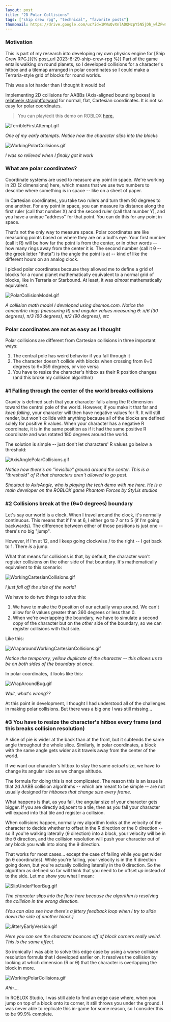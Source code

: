 ```yaml
---
layout: post
title: "2D Polar Collisions"
tags: ["ship crew rpg", "technical", "favorite posts"]
thumbnail: https://drive.google.com/uc?id=1KWuQvXnlADQMzpY5N5jDh_wlZFwmY-el&export=download
---
```


### Motivation

This is part of my research into developing my own physics engine for [Ship Crew RPG.]({% post_url 2023-6-29-ship-crew-rpg %}) Part of the game entails walking on round planets, so I developed collisions for a character's hitbox and a tilemap arranged in polar coordinates so I could make a Terraria-style grid of blocks for round worlds.

This was a lot harder than I thought it would be!

Implementing 2D collisions for AABBs (Axis-aligned bounding boxes) is [relatively straightforward](/_posts/2023-4-5-2d-cartesian-collisions.md) for normal, flat, Cartesian coordinates. It is not so easy for polar coordinates.

> You can play/edit this demo on ROBLOX [here.](https://www.roblox.com/games/13032104915/Multiplayer-2D-Polar-Controller-w-Collisions)

![TerribleFirstAttempt.gif](https://drive.google.com/uc?id=1sUD78eWco69OTDQBZRoEpW1dWRsQmodR&export=download)

_One of my early attempts. Notice how the character slips into the blocks_

![WorkingPolarCollisions.gif](https://drive.google.com/uc?id=1KWuQvXnlADQMzpY5N5jDh_wlZFwmY-el&export=download)

_I was so relieved when I finally got it work_

### What are polar coordinates?

Coordinate systems are used to measure any point in space. We're working in 2D (2 dimensions) here, which means that we use two numbers to describe where something is in space -- like on a sheet of paper.

In Cartesian coordinates, you take two rulers and turn them 90 degrees to one another. For any point in space, you can measure its distance along the first ruler (call that number X) and the second ruler (call that number Y), and you have a unique "address" for that point. You can do this for any point in space.

That's not the only way to measure space. Polar coordinates are like measuring points based on where they are on a bull's eye. Your first number (call it R) will be how far the point is from the center, or in other words -- how many rings away from the center it is. The second number (call it θ -- the greek letter "theta") is the angle the point is at -- kind of like the different hours on an analog clock.

I picked polar coordinates because they allowed me to define a grid of blocks for a round planet mathematically equivalent to a normal grid of blocks, like in Terraria or Starbound. At least, it was _almost_ mathematically equivalent.

![PolarCollisionModel.gif](https://drive.google.com/uc?id=14nUkaMlB6YajdDCiyf2_huzXNWcCLpsF&export=download)

_A collision math model I developed using desmos.com. Notice the concentric rings (measuring R) and angular values measuring θ: π/6 (30 degrees), π/3 (60 degrees), π/2 (90 degrees), etc_

### Polar coordinates are not as easy as I thought

Polar collisions are different from Cartesian collisions in three important ways:

1. The central pole has weird behavior if you fall through it
2. The character doesn't collide with blocks when crossing from θ=0 degrees to θ=359 degrees, or vice versa
3. You have to resize the character's hitbox as their R position changes (and this broke my collision algorithm)

### #1 Falling through the center of the world breaks collisions

Gravity is defined such that your character falls along the R dimension toward the central pole of the world. However, if you make it that far and _keep falling_, your character will then have negative values for R. It will still render, but won't collide with anything because all of the blocks are defined solely for positive R values. When your character has a negative R coordinate, it is in the same position as if it had the same positive R coordinate and was rotated 180 degrees around the world.

The solution is simple -- just don't let characters' R values go below a threshold:

![AxisAnglePolarCollisions.gif](https://drive.google.com/uc?id=1nsyAJwFqEZ1XmyjHEXwHEwvDvaJJ9BYu&export=download)

_Notice how there's an "invisible" ground around the center. This is a "threshold" of R that characters aren't allowed to go past._

_Shoutout to AxisAngle, who is playing the tech demo with me here. He is a main developer on the ROBLOX game Phantom Forces by StyLis studios_

### #2 Collisions break at the (θ=0 degrees) boundary

Let's say our world is a clock. When I travel around the clock, it's normally continuous. This means that if I'm at 6, I either go to 7 or to 5 (if I'm going backwards). The difference between either of those positions is just one -- there's no big "jump".

However, if I'm at 12, and I keep going clockwise / to the right -- I get back to 1. There _is_ a jump.

What that means for collisions is that, by default, the character won't register collisions on the other side of that boundary. It's mathematically equivalent to this scenario:

![WorkingCartesianCollisions.gif](https://drive.google.com/uc?id=1pxuuY1LiAfSwT1eP385bTBM44pB0WkzU&export=download)

_I just fall off the side of the world!_

We have to do two things to solve this:

1. We have to make the θ position of our actually wrap around. We can't allow for θ values greater than 360 degrees or less than 0.
2. When we're overlapping the boundary, we have to simulate a second copy of the character but on the _other_ side of the boundary, so we can register collisions with that side.

Like this:

![WraparoundWorkingCartesianCollisions.gif](https://drive.google.com/uc?id=1-HDtz1XowQcgN2_TEnba8T53CJjfcY2Y&export=download)

_Notice the temporary, yellow duplicate of the character -- this allows us to be on both sides of the boundary at once._

In polar coordinates, it looks like this:

![WrapAroundBug.gif](https://drive.google.com/uc?id=1Nhx0Sn3dXE05FKalXEIMsXnbDExDUpkr&export=download)

_Wait, what's wrong??_

At this point in development, I thought I had understood all of the challenges in making polar collisions. But there was a big one I was still missing...

### #3 You have to resize the character's hitbox every frame (and this breaks collision resolution)

A slice of pie is wider at the back than at the front, but it subtends the same angle throughout the whole slice. Similarly, in polar coordinates, a block with the same angle gets wider as it travels away from the center of the world.

If we want our character's hitbox to stay the same _actual_ size, we have to change its angular size as we change altitude.

The formula for doing this is not complicated. The reason this is an issue is that 2d AABB collision algorithms -- which are meant to be simple -- are not usually designed for _hitboxes that change size every frame_.

What happens is that, as you fall, the angular size of your character gets bigger. If you are directly adjacent to a tile, then as you fall your character will expand into that tile and register a collision.

When collisions happen, normally my algorithm looks at the velocity of the character to decide whether to offset in the R direction or the θ direction -- so if you're walking laterally (θ direction) into a block, your velocity will be in the θ direction, and the collision resolution will push your character out of any block you walk into along the θ direction.

That works for most cases... except the case of falling while you get wider (in θ coordinates). While you're falling, your velocity is in the R direction going down, but you're actually colliding laterally in the θ direction. So the algorithm as defined so far will think that you need to be offset _up_ instead of to the side. Let me show you what I mean:

![SlipUnderFloorBug.gif](https://drive.google.com/uc?id=1OoKR2kZMcRZmwd8hrxVFC-XjAjckooAx&export=download)

_The character slips into the floor here because the algorithm is resolving the collision in the wrong direction._

_(You can also see how there's a jittery feedback loop when I try to slide down the side of another block.)_

![JitteryEarlyVersion.gif](https://drive.google.com/uc?id=15QITbX78CaTRHNuIdromab1VmVR29kV3&export=download)

_Here you can see the character bounces off of block corners really weird. This is the same effect._

So ironically I was able to solve this edge case by using a worse collision resolution formula that I developed earlier on. It resolves the collision by looking at which dimension (R or θ) that the character is overlapping the block in more.

![WorkingPolarCollisions.gif](https://drive.google.com/uc?id=1KWuQvXnlADQMzpY5N5jDh_wlZFwmY-el&export=download)

_Ahh...._

In ROBLOX Studio, I was still able to find an edge case where, when you jump on top of a block onto its corner, it still throws you under the ground. I was never able to replicate this in-game for some reason, so I consider this to be 99.9% complete.
